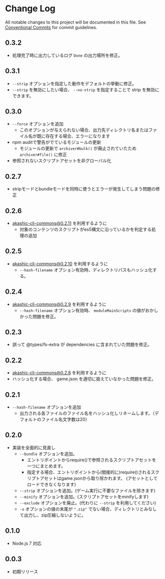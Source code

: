 # Change Log

All notable changes to this project will be documented in this file.
See [Conventional Commits](https://conventionalcommits.org) for commit guidelines.

## 0.3.2
* 処理完了時に出力しているログ `Done` の出力場所を修正。

## 0.3.1
* `--strip` オプションを指定した動作をデフォルトの挙動に修正。
* `--strip` を無効にしたい場合、 `--no-strip` を指定することで strip を無効にできます。

## 0.3.0
* `--force` オプションを追加
  * このオプションが与えられない場合、出力先ディレクトリ名またはファイル名が既に存在する場合、エラーになります
* npm auditで警告がでているモジュールの更新
  * モジュールの更新で `archiver#bulk()` が廃止されていたため `archiver#file()` に修正
* 参照されないスクリプトアセットを非グローバル化

## 0.2.7
* stripモードとbundleモードを同時に使うとエラーが発生してしまう問題の修正

## 0.2.6
* akashic-cli-commons@0.2.11 を利用するように
  * 対象のコンテンツのスクリプトがes5構文に沿っているかを判定する処理の追加

## 0.2.5
* akashic-cli-commons@0.2.10 を利用するように
  * `--hash-filename` オプション有効時、ディレクトリパスもハッシュ化する。

## 0.2.4
* akashic-cli-commons@0.2.9 を利用するように
  * `--hash-filename` オプション有効時、 `moduleMainScripts` の値がおかしかった問題を修正。

## 0.2.3
* 誤って @types/fs-extra が dependencies に含まれていた問題を修正。

## 0.2.2
* akashic-cli-commons@0.2.8 を利用するように
* ハッシュ化する場合、 game.json を適切に扱えていなかった問題を修正。

## 0.2.1
* `--hash-filename` オプションを追加
  * 出力される各ファイルのファイル名をハッシュ化しリネームします。（デフォルトのファイル名文字数は20）

## 0.2.0

* 実装を全面的に見直し
  * `--bundle` オプションを追加。
    * エントリポイントからrequire()で参照されるスクリプトアセットを一つにまとめます。
    * 指定する場合、エントリポイントから(間接的に)require()されるスクリプトアセットはgame.jsonから取り除かれます。
      (アセットとしてロードできなくなります)
  * `--strip` オプションを追加。(ゲーム実行に不要なファイルを除きます)
  * `--minify` オプションを追加。(スクリプトアセットをminifyします)
  * `--exclude` オプションを廃止。(代わりに `--strip` を利用してください)
  * `-o` オプションの値の末尾が `".zip"` でない場合、ディレクトリとみなして出力し、zip圧縮しないように。

## 0.1.0

* Node.js 7 対応

## 0.0.3

* 初期リリース
